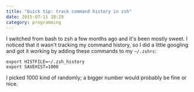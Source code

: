 ```yaml
---
title: "Quick tip: track command history in zsh"
date: 2015-07-11 18:29
category: programming
---
```


I switched from bash to zsh a few months ago and it's been mostly sweet. I
noticed that it wasn't tracking my command history, so I did a little googling
and got it working by adding these commands to my `~/.zshrc`:

```
export HISTFILE=~/.zsh_history
export SAVEHIST=1000
```

I picked 1000 kind of randomly; a bigger number would probably be fine or nice.
